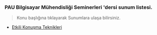 ### PAU Bilgisayar Mühendisliği Seminerleri 'dersi sunum listesi.

> Konu başlığına tıklayarak Sunumlara ulaşa bilirsiniz.

* [Etkili Konuşma Teknikleri](https://github.com/PAU-Projects/BMS/blob/master/Sunumlar/Etkili%20Konu%C5%9Fma.pdf?raw=true)

